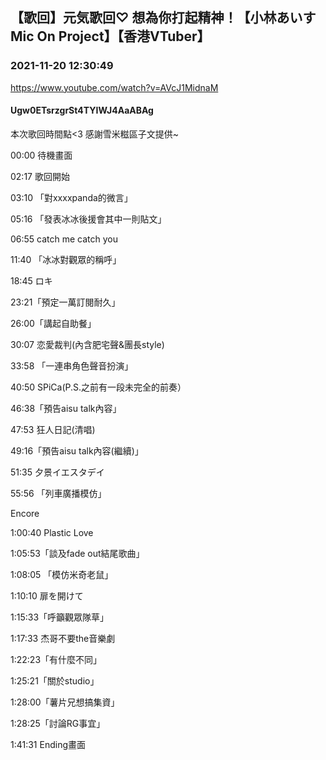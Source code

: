 ## 【歌回】元気歌回♡ 想為你打起精神！【小林あいすMic On Project】【香港VTuber】
### 2021-11-20 12:30:49
https://www.youtube.com/watch?v=AVcJ1MidnaM
#### Ugw0ETsrzgrSt4TYIWJ4AaABAg
本次歌回時間點<3 感謝雪米糍區子文提供~



00:00 待機畫面

02:17 歌回開始

03:10 「對xxxxpanda的微言」

05:16 「發表冰冰後援會其中一則貼文」

06:55 catch me catch you

11:40 「冰冰對觀眾的稱呼」

18:45 ロキ

23:21「預定一萬訂閱耐久」

26:00「講起自助餐」

30:07 恋愛裁判(內含肥宅聲&團長style)

33:58 「一連串角色聲音扮演」

40:50 SPiCa(P.S.之前有一段未完全的前奏）

46:38「預告aisu talk內容」

47:53 狂人日記(清唱)

49:16「預告aisu talk內容(繼續)」

51:35 夕景イエスタデイ

55:56 「列車廣播模仿」

Encore

1:00:40 Plastic Love

1:05:53「談及fade out結尾歌曲」

1:08:05 「模仿米奇老鼠」

1:10:10 扉を開けて

1:15:33「呼籲觀眾隊草」

1:17:33 杰哥不要the音樂劇

1:22:23「有什麼不同」

1:25:21「關於studio」

1:28:00「薯片兄想搞集資」

1:28:25「討論RG事宜」

1:41:31 Ending畫面

